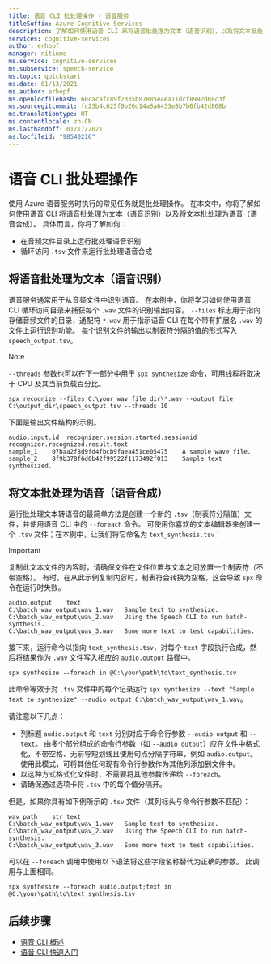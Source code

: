 ```yaml
---
title: 语音 CLI 批处理操作 - 语音服务
titleSuffix: Azure Cognitive Services
description: 了解如何使用语音 CLI 来将语音批处理为文本（语音识别），以及将文本批处理为语音（语音合成）。
services: cognitive-services
author: erhopf
manager: nitinme
ms.service: cognitive-services
ms.subservice: speech-service
ms.topic: quickstart
ms.date: 01/13/2021
ms.author: erhopf
ms.openlocfilehash: 60cacafc89f2335b87885e4ea11dcf8992d68c3f
ms.sourcegitcommit: fc23b4c625f0b26d14a5a6433e8b7b6fb42d868b
ms.translationtype: HT
ms.contentlocale: zh-CN
ms.lasthandoff: 01/17/2021
ms.locfileid: "98540216"
---
```

# <a name="speech-cli-batch-operations"></a>语音 CLI 批处理操作

使用 Azure 语音服务时执行的常见任务就是批处理操作。 在本文中，你将了解如何使用语音 CLI 将语音批处理为文本（语音识别）以及将文本批处理为语音（语音合成）。 具体而言，你将了解如何：

* 在音频文件目录上运行批处理语音识别
* 循环访问 `.tsv` 文件来运行批处理语音合成

## <a name="batch-speech-to-text-speech-recognition"></a>将语音批处理为文本（语音识别）

语音服务通常用于从音频文件中识别语音。 在本例中，你将学习如何使用语音 CLI 循环访问目录来捕获每个 `.wav` 文件的识别输出内容。 `--files` 标志用于指向存储音频文件的目录，通配符 `*.wav` 用于指示语音 CLI 在每个带有扩展名 `.wav` 的文件上运行识别功能。 每个识别文件的输出以制表符分隔的值的形式写入 `speech_output.tsv`。

> [!NOTE]
> `--threads` 参数也可以在下一部分中用于 `spx synthesize` 命令，可用线程将取决于 CPU 及其当前负载百分比。

```console
spx recognize --files C:\your_wav_file_dir\*.wav --output file C:\output_dir\speech_output.tsv --threads 10
```

下面是输出文件结构的示例。

```output
audio.input.id  recognizer.session.started.sessionid    recognizer.recognized.result.text
sample_1    07baa2f8d9fd4fbcb9faea451ce05475    A sample wave file.
sample_2    8f9b378f6d0b42f99522f1173492f013    Sample text synthesized.
```

## <a name="batch-text-to-speech-speech-synthesis"></a>将文本批处理为语音（语音合成）

运行批处理文本转语音的最简单方法是创建一个新的 `.tsv`（制表符分隔值）文件，并使用语音 CLI 中的 `--foreach` 命令。 可使用你喜欢的文本编辑器来创建一个 `.tsv` 文件；在本例中，让我们将它命名为 `text_synthesis.tsv`：

>[!IMPORTANT]
> 复制此文本文件的内容时，请确保文件在文件位置与文本之间放置一个制表符（不带空格）。 有时，在从此示例复制内容时，制表符会转换为空格，这会导致 `spx` 命令在运行时失败。

```Input
audio.output    text
C:\batch_wav_output\wav_1.wav   Sample text to synthesize.
C:\batch_wav_output\wav_2.wav   Using the Speech CLI to run batch-synthesis.
C:\batch_wav_output\wav_3.wav   Some more text to test capabilities.
```

接下来，运行命令以指向 `text_synthesis.tsv`，对每个 `text` 字段执行合成，然后将结果作为 `.wav` 文件写入相应的 `audio.output` 路径中。

```console
spx synthesize --foreach in @C:\your\path\to\text_synthesis.tsv
```

此命令等效于对 `.tsv` 文件中的每个记录运行 `spx synthesize --text "Sample text to synthesize" --audio output C:\batch_wav_output\wav_1.wav`。

请注意以下几点：

* 列标题 `audio.output` 和 `text` 分别对应于命令行参数 `--audio output` 和 `--text`。 由多个部分组成的命令行参数（如 `--audio output`）应在文件中格式化，不带空格、无前导短划线且使用句点分隔字符串，例如 `audio.output`。 使用此模式，可将其他任何现有命令行参数作为其他列添加到文件中。
* 以这种方式格式化文件时，不需要将其他参数传递给 `--foreach`。
* 请确保通过选项卡将 `.tsv` 中的每个值分隔开。

但是，如果你具有如下例所示的 `.tsv` 文件（其列标头与命令行参数不匹配）：

```Input
wav_path    str_text
C:\batch_wav_output\wav_1.wav   Sample text to synthesize.
C:\batch_wav_output\wav_2.wav   Using the Speech CLI to run batch-synthesis.
C:\batch_wav_output\wav_3.wav   Some more text to test capabilities.
```

可以在 `--foreach` 调用中使用以下语法将这些字段名称替代为正确的参数。 此调用与上面相同。

```console
spx synthesize --foreach audio.output;text in @C:\your\path\to\text_synthesis.tsv
```

## <a name="next-steps"></a>后续步骤

* [语音 CLI 概述](./spx-overview.md)
* [语音 CLI 快速入门](./spx-basics.md)
